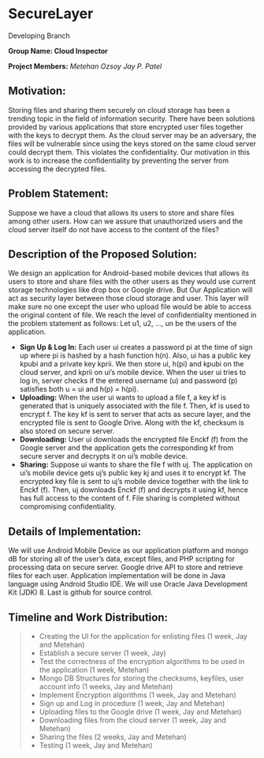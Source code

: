 # SecureLayer
Developing Branch

**Group Name: Cloud Inspector**

**Project Members:**
*Metehan Ozsoy*
*Jay P. Patel*

Motivation:
-----------
Storing files and sharing them securely on cloud storage has been a trending topic in the field of information security. There have been solutions provided by various applications that store encrypted user files together with the keys to decrypt them. As the cloud server may be an adversary, the files will be vulnerable since using the keys stored on the same cloud server could decrypt them. This violates the confidentiality. Our motivation in this work is to increase the confidentiality by preventing the server from accessing the decrypted files.

Problem Statement:
------------------
Suppose we have a cloud that allows its users to store and share files among other users. How can we assure that unauthorized users and the cloud server itself do not have access to the content of the files?	

Description of the Proposed Solution:
-------------------------------------
We design an application for Android-based mobile devices that allows its users to store and share files with the other users as they would use current storage technologies like drop box or Google drive. But Our Application will act as security layer between those cloud storage and user. This layer will make sure no one except the user who upload file would be able to access the original content of file. We reach the level of confidentiality mentioned in the problem statement as follows:
Let u1, u2, ..., un be the users of the application.

- **Sign Up & Log In:**
Each user ui creates a password pi at the time of sign up where pi is hashed by a hash function h(n). Also, ui has a public key kpubi and a private key kprii. We then store ui, h(pi) and kpubi on the cloud server, and kprii on ui’s mobile device. When the user ui tries to log in, server checks if the entered username (u) and password (p) satisfies both u = ui and h(p) = h(pi). 
- **Uploading:**
When the user ui wants to upload a file f, a key kf is generated that is uniquely associated with the file f. Then, kf is used to encrypt f. The key kf is sent to server that acts as secure layer, and the encrypted file is sent to Google Drive. Along with the kf, checksum is also stored on secure server.
- **Downloading:**
User ui downloads the encrypted file Enckf (f) from the Google server and the application gets the corresponding kf from secure server and decrypts it on ui’s mobile device.
- **Sharing:**
Suppose ui wants to share the file f with uj. The application on ui’s mobile device gets uj’s public key kj and uses it to encrypt kf. The encrypted key file is sent to uj’s mobile device together with the link to Enckf (f). Then, uj downloads Enckf (f) and decrypts it using kf, hence has full access to the content of f. File sharing is completed without compromising confidentiality. 

Details of Implementation:
--------------------------
We will use Android Mobile Device as our application platform and mongo dB for storing all of the user’s data, except files, and PHP scripting for processing data on secure server. Google drive API to store and retrieve files for each user. Application implementation will be done in Java language using Android Studio IDE. We will use Oracle Java Development Kit (JDK) 8. Last is github for source control.

Timeline and Work Distribution:
-------------------------------
> - Creating the UI for the application for enlisting files (1 week, Jay and Metehan)
> - Establish a secure server (1 week, Jay)
> - Test the correctness of the encryption algorithms to be used in the application (1 week, Metehan)
> - Mongo DB Structures for storing the checksums, keyfiles, user account info (1 weeks, Jay and Metehan)
> - Implement Encryption algorithms (1 week, Jay and Metehan)
> - Sign up and Log in procedure (1 week, Jay and Metehan)
> - Uploading files to the Google drive (1 week, Jay and Metehan)
> - Downloading files from the cloud server (1 week, Jay and Metehan)
> - Sharing the files (2 weeks, Jay and Metehan)
> - Testing (1 week, Jay and Metehan) 
